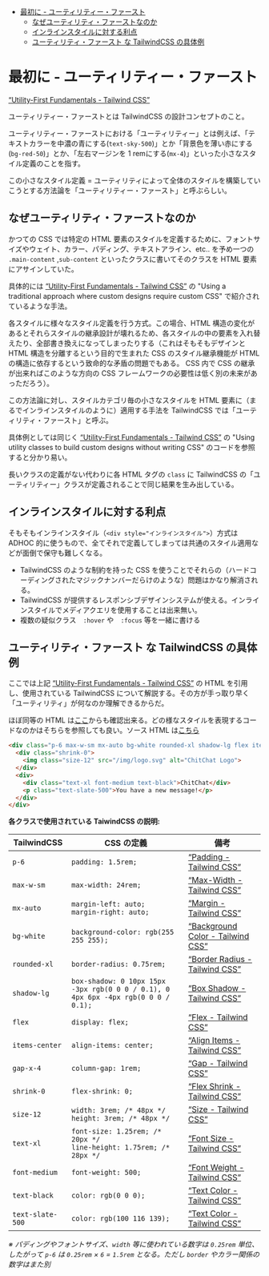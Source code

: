
- [最初に - ユーティリティー・ファースト](#最初に---ユーティリティーファースト)
	- [なぜユーティリティ・ファーストなのか](#なぜユーティリティファーストなのか)
	- [インラインスタイルに対する利点](#インラインスタイルに対する利点)
	- [ユーティリティ・ファースト な TailwindCSS の具体例](#ユーティリティファースト-な-tailwindcss-の具体例)


# 最初に - ユーティリティー・ファースト

[“Utility-First Fundamentals - Tailwind CSS”](https://tailwindcss.com/docs/utility-first)

ユーティリティー・ファーストとは TailwindCSS の設計コンセプトのこと。

ユーティリティー・ファーストにおける「ユーティリティー」とは例えば、「テキストカラーを中濃の青にする(`text-sky-500`)」とか「背景色を薄い赤にする(`bg-red-50`)」とか、「左右マージンを 1 remにする(`mx-4`)」といった小さなスタイル定義のことを指す。

この小さなスタイル定義 = ユーティリティによって全体のスタイルを構築していこうとする方法論を「ユーティリティー・ファースト」と呼ぶらしい。

## なぜユーティリティ・ファーストなのか

かつての CSS では特定の HTML 要素のスタイルを定義するために、フォントサイズやウェイト、カラー、パディング、テキストアライン、etc.. を予め一つの `.main-content` ,`sub-content` といったクラスに書いてそのクラスを HTML 要素にアサインしていた。

具体的には [“Utility-First Fundamentals - Tailwind CSS”](https://tailwindcss.com/docs/utility-first) の "Using a traditional approach where custom designs require custom CSS" で紹介されているような手法。

各スタイルに様々なスタイル定義を行う方式。この場合、HTML 構造の変化があるとそれらスタイルの継承設計が壊れるため、各スタイルの中の要素を入れ替えたり、全部書き換えになってしまったりする（これはそもそもデザインと HTML 構造を分離するという目的で生まれた CSS のスタイル継承機能が HTML の構造に依存するという致命的な矛盾の問題でもある。 CSS 内で CSS の継承が出来ればこのような方向の CSS フレームワークの必要性は低く別の未来があっただろう）。

この方法論に対し、スタイルカテゴリ毎の小さなスタイルを HTML 要素に（まるでインラインスタイルのように）適用する手法を TailwindCSS では「ユーティリティ・ファースト」と呼ぶ。

具体例としては同じく [“Utility-First Fundamentals - Tailwind CSS”](https://tailwindcss.com/docs/utility-first) の "Using utility classes to build custom designs without writing CSS" のコードを参照すると分かり易い。

長いクラスの定義がない代わりに各 HTML タグの `class` に TailwindCSS の「ユーティリティー」クラスが定義されることで同じ結果を生み出している。


## インラインスタイルに対する利点

そもそもインラインスタイル（`<div style="インラインスタイル">`）方式は ADHOC 的に使うもので、全てそれで定義してしまっては共通のスタイル適用などが面倒で保守も難しくなる。

- TailwindCSS のような制約を持った CSS を使うことでそれらの（ハードコーディングされたマジックナンバーだらけのような）問題はかなり解消される。
- TailwindCSS が提供するレスポンシブデザインシステムが使える。インラインスタイルでメディアクエリを使用することは出来無い。
- 複数の疑似クラス　`:hover` や　`:focus` 等を一緒に書ける


## ユーティリティ・ファースト な TailwindCSS の具体例

ここでは上記 [“Utility-First Fundamentals - Tailwind CSS”](https://tailwindcss.com/docs/utility-first) の HTML を引用し、使用されている TailwindCSS について解説する。その方が手っ取り早く「ユーティリティ」が何なのか理解できるからだ。

ほぼ同等の HTML は[ここ](notify-sample.html)からも確認出来る。どの様なスタイルを表現するコードなのかはそちらを参照しても良い。ソース HTML は[こちら](https://github.com/tettekete/tailwindcss-test-with-cli/blob/main/docs/notify-sample.html)


```html
<div class="p-6 max-w-sm mx-auto bg-white rounded-xl shadow-lg flex items-center gap-x-4">
  <div class="shrink-0">
    <img class="size-12" src="/img/logo.svg" alt="ChitChat Logo">
  </div>
  <div>
    <div class="text-xl font-medium text-black">ChitChat</div>
    <p class="text-slate-500">You have a new message!</p>
  </div>
</div>
```

**各クラスで使用されている TaiwindCSS の説明:**

| TailwindCSS      | CSS の定義                                                                           | 備考                                                                                 |
| ---------------- | --------------------------------------------------------------------------------- | ---------------------------------------------------------------------------------- |
| `p-6`            | `padding: 1.5rem;`                                                                | [“Padding - Tailwind CSS”](https://tailwindcss.com/docs/padding)                   |
| `max-w-sm`       | `max-width: 24rem;`                                                               | [“Max-Width - Tailwind CSS”](https://tailwindcss.com/docs/max-width)               |
| `mx-auto`        | `margin-left: auto;`</br>`margin-right: auto;`                                    | [“Margin - Tailwind CSS”](https://tailwindcss.com/docs/margin)                     |
| `bg-white`       | `background-color: rgb(255 255 255);`                                             | [“Background Color - Tailwind CSS”](https://tailwindcss.com/docs/background-color) |
| `rounded-xl`     | `border-radius: 0.75rem;`                                                         | [“Border Radius - Tailwind CSS”](https://tailwindcss.com/docs/border-radius)       |
| `shadow-lg`      | `box-shadow: 0 10px 15px -3px rgb(0 0 0 / 0.1), 0 4px 6px -4px rgb(0 0 0 / 0.1);` | [“Box Shadow - Tailwind CSS”](https://tailwindcss.com/docs/box-shadow)             |
| `flex`           | `display: flex;`                                                                  | [“Flex - Tailwind CSS”](https://tailwindcss.com/docs/flex)                         |
| `items-center`   | `align-items: center;`                                                            | [“Align Items - Tailwind CSS”](https://tailwindcss.com/docs/align-items)           |
| `gap-x-4`        | `column-gap: 1rem;`                                                               | [“Gap - Tailwind CSS”](https://tailwindcss.com/docs/gap)                           |
| `shrink-0`       | `flex-shrink: 0;`                                                                 | [“Flex Shrink - Tailwind CSS”](https://tailwindcss.com/docs/flex-shrink)           |
| `size-12`        | `width: 3rem; /* 48px */ `</br>`height: 3rem; /* 48px */`                         | [“Size - Tailwind CSS”](https://tailwindcss.com/docs/size#fixed-sizes)             |
| `text-xl`        | `font-size: 1.25rem; /* 20px */`</br>`line-height: 1.75rem; /* 28px */`           | [“Font Size - Tailwind CSS”](https://tailwindcss.com/docs/font-size)               |
| `font-medium`    | `font-weight: 500;`                                                               | [“Font Weight - Tailwind CSS”](https://tailwindcss.com/docs/font-weight)           |
| `text-black`     | `color: rgb(0 0 0);`                                                              | [“Text Color - Tailwind CSS”](https://tailwindcss.com/docs/text-color)             |
| `text-slate-500` | `color: rgb(100 116 139);`                                                        | [“Text Color - Tailwind CSS”](https://tailwindcss.com/docs/text-color)             |


_※ パディングやフォントサイズ、`width` 等に使われている数字は `0.25rem` 単位、したがって `p-6` は `0.25rem` × `6` = `1.5rem` となる。ただし `border` やカラー関係の数字はまた別_


